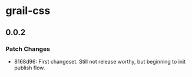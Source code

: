 # grail-css

## 0.0.2

### Patch Changes

- 8168d96: First changeset. Still not release worthy, but beginning to init publish flow.
